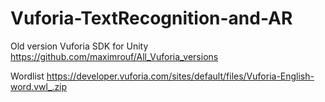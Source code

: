# Vuforia-TextRecognition-and-AR
Old version Vuforia SDK for Unity
https://github.com/maximrouf/All_Vuforia_versions

Wordlist
https://developer.vuforia.com/sites/default/files/Vuforia-English-word.vwl_.zip

